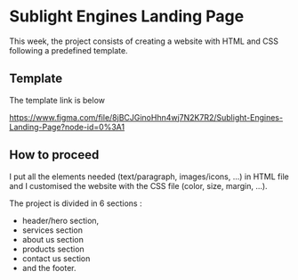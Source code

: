 # Sublight Engines Landing Page

This week, the project consists of creating a website with HTML and CSS following a predefined template.

## Template

The template link is below 

https://www.figma.com/file/8jBCJGinoHhn4wj7N2K7R2/Sublight-Engines-Landing-Page?node-id=0%3A1

## How to proceed

I put all the elements needed (text/paragraph, images/icons, ...) in HTML file and I customised the website with the CSS file (color, size, margin, ...).

The project is divided in 6 sections : 

- header/hero section, 
- services section
- about us section
- products section
- contact us section  
- and the footer.

